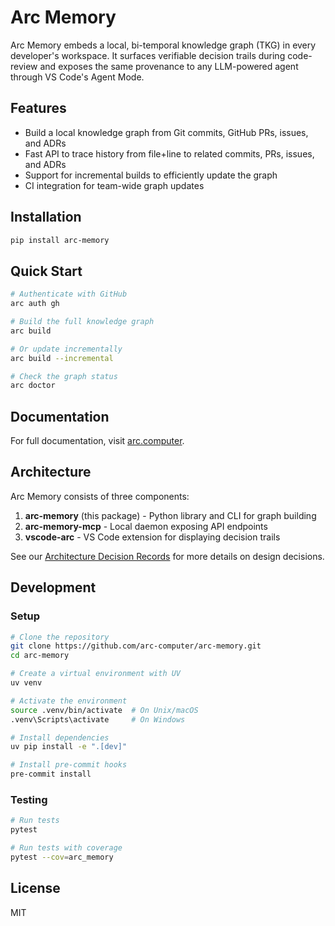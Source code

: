 # Arc Memory

Arc Memory embeds a local, bi-temporal knowledge graph (TKG) in every developer's workspace. It surfaces verifiable decision trails during code-review and exposes the same provenance to any LLM-powered agent through VS Code's Agent Mode.

## Features

- Build a local knowledge graph from Git commits, GitHub PRs, issues, and ADRs
- Fast API to trace history from file+line to related commits, PRs, issues, and ADRs
- Support for incremental builds to efficiently update the graph
- CI integration for team-wide graph updates

## Installation

```bash
pip install arc-memory
```

## Quick Start

```bash
# Authenticate with GitHub
arc auth gh

# Build the full knowledge graph
arc build

# Or update incrementally
arc build --incremental

# Check the graph status
arc doctor
```

## Documentation

For full documentation, visit [arc.computer](https://www.arc.computer).

## Architecture

Arc Memory consists of three components:

1. **arc-memory** (this package) - Python library and CLI for graph building
2. **arc-memory-mcp** - Local daemon exposing API endpoints
3. **vscode-arc** - VS Code extension for displaying decision trails

See our [Architecture Decision Records](./docs/adr/) for more details on design decisions.

## Development

### Setup

```bash
# Clone the repository
git clone https://github.com/arc-computer/arc-memory.git
cd arc-memory

# Create a virtual environment with UV
uv venv

# Activate the environment
source .venv/bin/activate  # On Unix/macOS
.venv\Scripts\activate     # On Windows

# Install dependencies
uv pip install -e ".[dev]"

# Install pre-commit hooks
pre-commit install
```

### Testing

```bash
# Run tests
pytest

# Run tests with coverage
pytest --cov=arc_memory
```

## License

MIT
